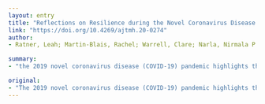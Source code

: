 ```yaml
---
layout: entry
title: "Reflections on Resilience during the Novel Coronavirus Disease (COVID-19) Pandemic: Six Lessons from Working in Resource-Denied Settings"
link: "https://doi.org/10.4269/ajtmh.20-0274"
author:
- Ratner, Leah; Martin-Blais, Rachel; Warrell, Clare; Narla, Nirmala P.

summary:
- "the 2019 novel coronavirus disease (COVID-19) pandemic highlights the experience of communities in the global South that have grappled with vulnerability and scarcity for decades. We outline six reflections gained as Western practitioners working in resource-denied settings. The reflections include managing trauma, remaining flexible in dynamic situations, and embracing discomfort to think bigger about context-specific solutions to collectively build back our systems."

original:
- "The 2019 novel coronavirus disease (COVID-19) pandemic highlights the experience of communities in the global South that have grappled with vulnerability and scarcity for decades. In the global North, many frontline workers are now being similarly forced to provide and ration care in unprecedented ways, with minimal guidance. We outline six reflections gained as Western practitioners working in resource-denied settings which inform our current experience with COVID-19. The reflections include the following: managing trauma, remaining flexible in dynamic situations, and embracing discomfort to think bigger about context-specific solutions to collectively build back our systems. Through this contextualized reflection on resilience, we hope to motivate strength and solidarity for providers, patients, and health systems, while proposing critical questions for our response moving forward."
---
```


